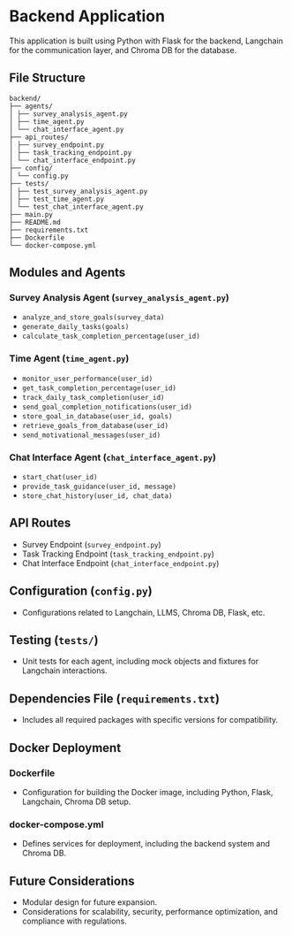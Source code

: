 # Backend Application

This application is built using Python with Flask for the backend, Langchain for the communication layer, and Chroma DB for the database.

## File Structure

```
backend/
├── agents/
│ ├── survey_analysis_agent.py
│ ├── time_agent.py
│ └── chat_interface_agent.py
├── api_routes/
│ ├── survey_endpoint.py
│ ├── task_tracking_endpoint.py
│ └── chat_interface_endpoint.py
├── config/
│ └── config.py
├── tests/
│ ├── test_survey_analysis_agent.py
│ ├── test_time_agent.py
│ └── test_chat_interface_agent.py
├── main.py
├── README.md
├── requirements.txt
├── Dockerfile
└── docker-compose.yml
```

## Modules and Agents

### Survey Analysis Agent (`survey_analysis_agent.py`)

- `analyze_and_store_goals(survey_data)`
- `generate_daily_tasks(goals)`
- `calculate_task_completion_percentage(user_id)`

### Time Agent (`time_agent.py`)

- `monitor_user_performance(user_id)`
- `get_task_completion_percentage(user_id)`
- `track_daily_task_completion(user_id)`
- `send_goal_completion_notifications(user_id)`
- `store_goal_in_database(user_id, goals)`
- `retrieve_goals_from_database(user_id)`
- `send_motivational_messages(user_id)`

### Chat Interface Agent (`chat_interface_agent.py`)

- `start_chat(user_id)`
- `provide_task_guidance(user_id, message)`
- `store_chat_history(user_id, chat_data)`

## API Routes

- Survey Endpoint (`survey_endpoint.py`)
- Task Tracking Endpoint (`task_tracking_endpoint.py`)
- Chat Interface Endpoint (`chat_interface_endpoint.py`)

## Configuration (`config.py`)

- Configurations related to Langchain, LLMS, Chroma DB, Flask, etc.

## Testing (`tests/`)

- Unit tests for each agent, including mock objects and fixtures for Langchain interactions.

## Dependencies File (`requirements.txt`)

- Includes all required packages with specific versions for compatibility.

## Docker Deployment

### Dockerfile

- Configuration for building the Docker image, including Python, Flask, Langchain, Chroma DB setup.

### docker-compose.yml

- Defines services for deployment, including the backend system and Chroma DB.

## Future Considerations

- Modular design for future expansion.
- Considerations for scalability, security, performance optimization, and compliance with regulations.